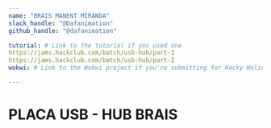 ```yaml
---
name: "BRAIS MANENT MIRANDA"
slack_handle: "@Dafanimation"
github_handle: "@dafanimation"

tutorial: # Link to the tutorial if you used one
https://jams.hackclub.com/batch/usb-hub/part-1 
https://jams.hackclub.com/batch/usb-hub/part-2 
wokwi: # Link to the Wokwi project if you're submitting for Hacky Holidays

---
```


# PLACA USB - HUB BRAIS 

<!-- Describe your board in 2-3 sentences. What are you making? What will it do? -->

<!--  $47.96  -->

<!-- Tell us a little bit about your design process. What were some challenges? What helped? ***Totally optional*** -->

